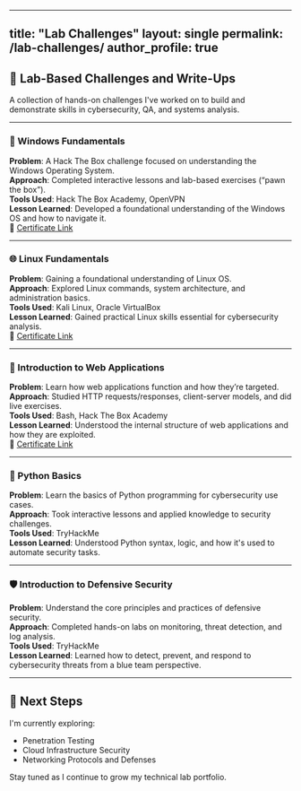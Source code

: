----
title: "Lab Challenges"
layout: single
permalink: /lab-challenges/
author_profile: true
---

## 🧪 Lab-Based Challenges and Write-Ups

A collection of hands-on challenges I've worked on to build and demonstrate skills in cybersecurity, QA, and systems analysis.

---

### 🔐 Windows Fundamentals

**Problem**: A Hack The Box challenge focused on understanding the Windows Operating System.  
**Approach**: Completed interactive lessons and lab-based exercises (“pawn the box”).  
**Tools Used**: Hack The Box Academy, OpenVPN  
**Lesson Learned**: Developed a foundational understanding of the Windows OS and how to navigate it.  
🔗 [Certificate Link](https://academy.hackthebox.com/achievement/1922606/49)

---

### 🌐 Linux Fundamentals

**Problem**: Gaining a foundational understanding of Linux OS.  
**Approach**: Explored Linux commands, system architecture, and administration basics.  
**Tools Used**: Kali Linux, Oracle VirtualBox  
**Lesson Learned**: Gained practical Linux skills essential for cybersecurity analysis.  
🔗 [Certificate Link](https://academy.hackthebox.com/achievement/1922606/18)

---

### 🧹 Introduction to Web Applications

**Problem**: Learn how web applications function and how they’re targeted.  
**Approach**: Studied HTTP requests/responses, client-server models, and did live exercises.  
**Tools Used**: Bash, Hack The Box Academy  
**Lesson Learned**: Understood the internal structure of web applications and how they are exploited.  
🔗 [Certificate Link](https://academy.hackthebox.com/achievement/1922606/75)

---

### 🐍 Python Basics

**Problem**: Learn the basics of Python programming for cybersecurity use cases.  
**Approach**: Took interactive lessons and applied knowledge to security challenges.  
**Tools Used**: TryHackMe  
**Lesson Learned**: Understood Python syntax, logic, and how it's used to automate security tasks.

---

### 🛡️ Introduction to Defensive Security

**Problem**: Understand the core principles and practices of defensive security.  
**Approach**: Completed hands-on labs on monitoring, threat detection, and log analysis.  
**Tools Used**: TryHackMe  
**Lesson Learned**: Learned how to detect, prevent, and respond to cybersecurity threats from a blue team perspective.

---

## 🧠 Next Steps

I'm currently exploring:

- Penetration Testing
- Cloud Infrastructure Security
- Networking Protocols and Defenses

Stay tuned as I continue to grow my technical lab portfolio.

